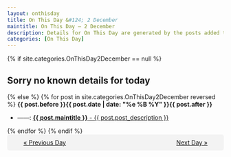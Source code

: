 ```yaml
---
layout: onthisday
title: On This Day &#124; 2 December
maintitle: On This Day — 2 December
description: Details for On This Day are generated by the posts added to the website so the content is subject to changes/updates over time.
categories: [On This Day]
---
```


{% if site.categories.OnThisDay2December == null %}
<h2>Sorry no known details for today</h2>
{% else %}
{% for post in site.categories.OnThisDay2December reversed %}
<strong>{{ post.before }}{{ post.date | date: "%e %B %Y" }}{{ post.after }}</strong>
<ul>
<li> ——: <a class="{{ post.class }}" href="{{ post.url }}"><strong>{{ post.maintitle }}</strong> - {{ post.post_description }}</a></li>
</ul>
{% endfor %}
{% endif %}
<br />
<div style="background-color: #f3f3f3; padding: 10px; border-radius: 5px; text-align: center; display: flex; justify-content: space-evenly;">
<a href="/onthisday/12/12-01">« Previous Day</a>
<span style="visibility:hidden;">[ Visit Leap Year February 29 ]</span>
<a href="/onthisday/12/12-03">Next Day »</a>
</div>
